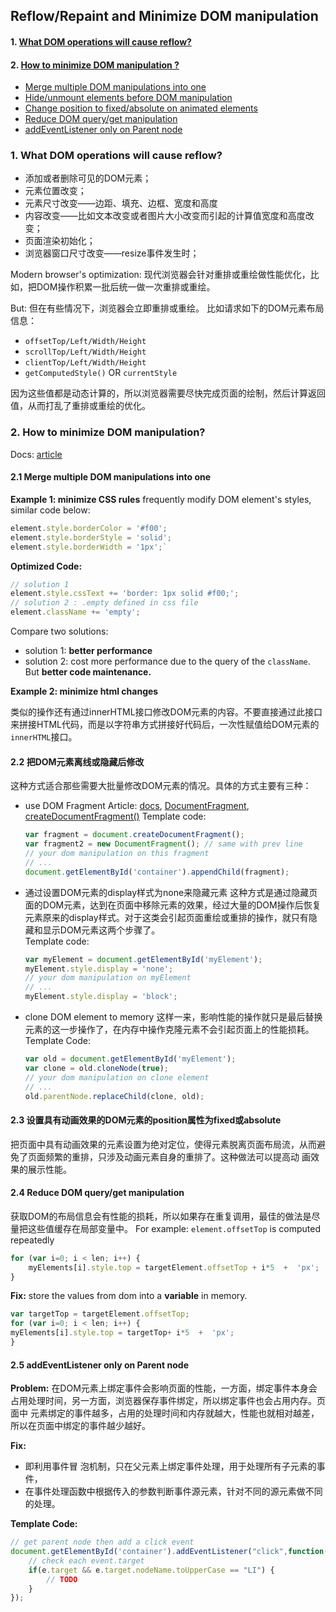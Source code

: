## Reflow/Repaint and Minimize DOM manipulation

#### 1. [What DOM operations will cause reflow?](#p1)  

#### 2. [How to minimize DOM manipulation ?](#p2)  
- [Merge multiple DOM manipulations into one
](#p2-1)
- [Hide/unmount elements before DOM manipulation](#p2-2)
- [Change position to fixed/absolute on animated elements](#p2-3)
- [Reduce DOM query/get manipulation](#p2-4)
- [addEventListener only on Parent node](#p2-5)


<div id="p1" />

### 1. What DOM operations will cause reflow?

- 添加或者删除可见的DOM元素；  
- 元素位置改变；  
- 元素尺寸改变——边距、填充、边框、宽度和高度  
- 内容改变——比如文本改变或者图片大小改变而引起的计算值宽度和高度改变；  
- 页面渲染初始化；  
- 浏览器窗口尺寸改变——resize事件发生时；

Modern browser's optimization: 
现代浏览器会针对重排或重绘做性能优化，比如，把DOM操作积累一批后统一做一次重排或重绘。

But: 但在有些情况下，浏览器会立即重排或重绘。
比如请求如下的DOM元素布局信息：
- `offsetTop/Left/Width/Height`
- `scrollTop/Left/Width/Height`
- `clientTop/Left/Width/Height`
- `getComputedStyle()` OR  `currentStyle`

因为这些值都是动态计算的，所以浏览器需要尽快完成页面的绘制，然后计算返回值，从而打乱了重排或重绘的优化。

<div id="p2" />

### 2. How to minimize DOM manipulation?

Docs: [article](https://www.huaweicloud.com/articles/a4805a6a133f1b8f7f08546e359a4d5d.html)

<div id="p2-1" />

#### 2.1 Merge multiple DOM manipulations into one

**Example 1: minimize CSS rules**
frequently modify DOM element's styles, similar code below:
```js
element.style.borderColor = '#f00';  
element.style.borderStyle = 'solid';  
element.style.borderWidth = '1px';`
```

**Optimized Code:**
```js
// solution 1  
element.style.cssText += 'border: 1px solid #f00;';  
// solution 2 : .empty defined in css file
element.className += 'empty';
```
Compare two solutions:
- solution 1: **better performance** 
- solution 2: cost more performance due to the query of the `className`. But **better code maintenance.**

**Example 2: minimize html changes**

类似的操作还有通过innerHTML接口修改DOM元素的内容。不要直接通过此接口来拼接HTML代码，而是以字符串方式拼接好代码后，一次性赋值给DOM元素的`innerHTML`接口。

<div id="p2-2" />

#### 2.2 把DOM元素离线或隐藏后修改

这种方式适合那些需要大批量修改DOM元素的情况。具体的方式主要有三种：
- use DOM Fragment
	Article: [docs](https://www.cnblogs.com/echolun/p/10098752.html), [DocumentFragment](https://developer.mozilla.org/en-US/docs/Web/API/DocumentFragment), [createDocumentFragment()](https://developer.mozilla.org/en-US/docs/Web/API/Document/createDocumentFragment)
	Template code:
	```js
	var fragment = document.createDocumentFragment();  
	var fragment2 = new DocumentFragment(); // same with prev line
	// your dom manipulation on this fragment 
	// ...		
	document.getElementById('container').appendChild(fragment);
	```
- 通过设置DOM元素的display样式为none来隐藏元素
	这种方式是通过隐藏页面的DOM元素，达到在页面中移除元素的效果，经过大量的DOM操作后恢复元素原来的display样式。对于这类会引起页面重绘或重排的操作，就只有隐藏和显示DOM元素这两个步骤了。	
	Template code:
	```js
	var myElement = document.getElementById('myElement');  
	myElement.style.display = 'none';  
	// your dom manipulation on myElement 
	// ...  
	myElement.style.display = 'block';
	```
	
- clone DOM element to memory
 这样一来，影响性能的操作就只是最后替换元素的这一步操作了，在内存中操作克隆元素不会引起页面上的性能损耗。
Template Code:
	```js
	var old = document.getElementById('myElement');  
	var clone = old.cloneNode(true);  
	// your dom manipulation on clone element
	// ...  
	old.parentNode.replaceChild(clone, old);
	```

<div id="p2-3" />

#### 2.3 设置具有动画效果的DOM元素的position属性为fixed或absolute

把页面中具有动画效果的元素设置为绝对定位，使得元素脱离页面布局流，从而避免了页面频繁的重排，只涉及动画元素自身的重排了。这种做法可以提高动 画效果的展示性能。

<div id="p2-4" />

#### 2.4 Reduce DOM query/get manipulation

获取DOM的布局信息会有性能的损耗，所以如果存在重复调用，最佳的做法是尽量把这些值缓存在局部变量中。
For example:  `element.offsetTop` is computed repeatedly

```js
for (var i=0; i < len; i++) {  
	myElements[i].style.top = targetElement.offsetTop + i*5  +  'px';  
}
```

**Fix:** store the values from dom into a **variable** in memory.
```js
var targetTop = targetElement.offsetTop;  
for (var i=0; i < len; i++) {  
myElements[i].style.top = targetTop+ i*5  +  'px';  
}
```

<div id="p2-5" />

#### 2.5 addEventListener only on Parent node
**Problem:** 
在DOM元素上绑定事件会影响页面的性能，一方面，绑定事件本身会占用处理时间，另一方面，浏览器保存事件绑定，所以绑定事件也会占用内存。页面中 元素绑定的事件越多，占用的处理时间和内存就越大，性能也就相对越差，所以在页面中绑定的事件越少越好。

**Fix:**
- 即利用事件冒 泡机制，只在父元素上绑定事件处理，用于处理所有子元素的事件，
- 在事件处理函数中根据传入的参数判断事件源元素，针对不同的源元素做不同的处理。

**Template Code:**
```js
// get parent node then add a click event  
document.getElementById('container').addEventListener("click",function(e) { 
	// check each event.target
	if(e.target && e.target.nodeName.toUpperCase == "LI") { 
		// TODO
	}  
});
```
